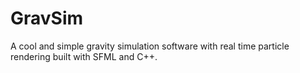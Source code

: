 # GravSim
A cool and simple gravity simulation software with real time particle rendering built with SFML and C++.
